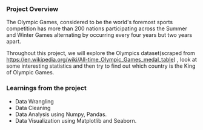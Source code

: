 ### Project Overview

 The Olympic Games, considered to be the world's foremost sports competition has more than 200 nations participating across the Summer and Winter Games alternating by occurring every four years but two years apart.

Throughout this project, we will explore the Olympics dataset(scraped from https://en.wikipedia.org/wiki/All-time_Olympic_Games_medal_table) , look at some interesting statistics and then try to find out which country is the King of Olympic Games.


### Learnings from the project

 - Data Wrangling
- Data Cleaning
- Data Analysis using Numpy, Pandas.
- Data Visualization using Matplotlib and Seaborn.


